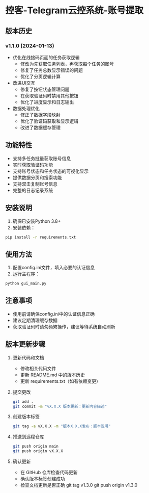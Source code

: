 # 控客-Telegram云控系统-账号提取

## 版本历史

### v1.1.0 (2024-01-13)
- 优化在线接码页面的任务获取逻辑
  - 修改为先获取任务列表，再获取每个任务的账号
  - 修复了任务总数显示错误的问题
  - 优化了分页逻辑计算
- 改进UI交互
  - 修复了按钮状态管理问题
  - 在获取验证码时禁用其他按钮
  - 优化了进度显示和日志输出
- 数据处理优化
  - 修正了数据字段映射
  - 优化了验证码获取和显示逻辑
  - 改进了数据缓存管理

## 功能特性
- 支持多任务批量获取账号信息
- 实时获取验证码功能
- 支持账号状态和任务状态的可视化显示
- 提供数据分页和搜索功能
- 支持双击复制账号信息
- 完整的日志记录系统

## 安装说明
1. 确保已安装Python 3.8+
2. 安装依赖：
```bash
pip install -r requirements.txt
```

## 使用方法
1. 配置config.ini文件，填入必要的认证信息
2. 运行主程序：
```bash
python gui_main.py
```

## 注意事项
- 使用前请确保config.ini中的认证信息正确
- 建议定期清理缓存数据
- 获取验证码时请勿频繁操作，建议等待系统自动刷新 

## 版本更新步骤
1. 更新代码和文档
   - 修改相关代码文件
   - 更新 README.md 中的版本历史
   - 更新 requirements.txt（如有依赖变更）

2. 提交更改
   ```bash
   git add .
   git commit -m "vX.X.X 版本更新：更新内容描述"
   ```

3. 创建版本标签
   ```bash
   git tag -a vX.X.X -m "版本X.X.X发布：版本说明"
   ```

4. 推送到远程仓库
   ```bash
   git push origin main
   git push origin vX.X.X
   ```

5. 确认更新
   - 在 GitHub 仓库检查代码更新
   - 确认版本标签创建成功
   - 检查文档更新是否正确 
git tag v1.3.0
git push origin v1.3.0


